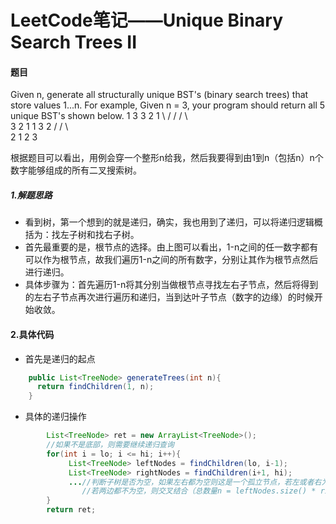 # LeetCode笔记——Unique Binary Search Trees II

#### 题目

Given n, generate all structurally unique BST's (binary search trees) that store values 1...n.
For example,
Given n = 3, your program should return all 5 unique BST's shown below.
   1         3     3      2      1
    \       /     /      / \      \
     3     2     1      1   3      2
    /     /       \                 \
   2     1         2                 3

根据题目可以看出，用例会穿一个整形n给我，然后我要得到由1到n（包括n）n个数字能够组成的所有二叉搜索树。

##### 1.解题思路
* 看到树，第一个想到的就是递归，确实，我也用到了递归，可以将递归逻辑概括为：找左子树和找右子树。
* 首先最重要的是，根节点的选择。由上图可以看出，1-n之间的任一数字都有可以作为根节点，故我们遍历1-n之间的所有数字，分别让其作为根节点然后进行递归。
* 具体步骤为：首先遍历1-n将其分别当做根节点寻找左右子节点，然后将得到的左右子节点再次进行遍历和递归，当到达叶子节点（数字的边缘）的时候开始收敛。

#### 2.具体代码
* 首先是递归的起点  
```java
    public List<TreeNode> generateTrees(int n){
      return findChildren(1, n);
    }
```
* 具体的递归操作
```java
    	List<TreeNode> ret = new ArrayList<TreeNode>();
 		//如果不是底部，则需要继续递归查询
		for(int i = lo; i <= hi; i++){
			 List<TreeNode> leftNodes = findChildren(lo, i-1);
			 List<TreeNode> rightNodes = findChildren(i+1, hi);
			 ...//判断子树是否为空，如果左右都为空则这是一个孤立节点，若左或者右为空则将其中不为空一边的节点的依次加到i节点的相应子树
			    //若两边都不为空，则交叉结合（总数量n = leftNodes.size() * rightNodes.size()）
		}
		return ret;
```

